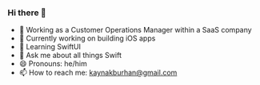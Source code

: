 ### Hi there 👋

- 🔭 Working as a Customer Operations Manager within a SaaS company
- 📱 Currently working on building iOS apps
- 🌱 Learning SwiftUI
- 💬 Ask me about all things Swift
- 😄 Pronouns: he/him
- 📫 How to reach me: kaynakburhan@gmail.com


<!-- - 🤔 I’m looking for help with ... 
    - ⚡ Fun fact: 
 -->



